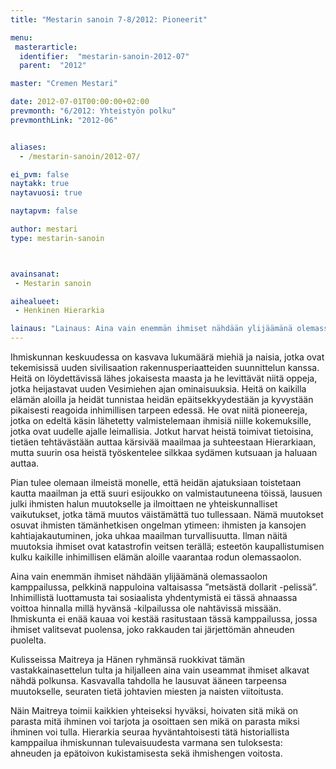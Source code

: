 ```yaml
---
title: "Mestarin sanoin 7-8/2012: Pioneerit"

menu:
 masterarticle:
  identifier:  "mestarin-sanoin-2012-07"
  parent:  "2012"

master: "Cremen Mestari"

date: 2012-07-01T00:00:00+02:00
prevmonth: "6/2012: Yhteistyön polku"
prevmonthLink: "2012-06"


aliases:
  - /mestarin-sanoin/2012-07/

ei_pvm: false
naytakk: true
naytavuosi: true

naytapvm: false

author: mestari
type: mestarin-sanoin



avainsanat:
 - Mestarin sanoin

aihealueet:
 - Henkinen Hierarkia

lainaus: "Lainaus: Aina vain enemmän ihmiset nähdään ylijäämänä olemassaolon kamppailussa, pelkkinä nappuloina valtaisassa ”metsästä dollarit -pelissä”. Inhimillistä luottamusta tai sosiaalista yhdentymistä ei tässä ahnaassa voittoa hinnalla millä hyvänsä -kilpailussa ole nahtävissä missään. Ihmiskunta ei enää kauaa voi kestää rasitustaan tässä kamppailussa, jossa ihmiset valitsevat puolensa, joko rakkauden tai järjettömän ahneuden puolelta."
---
```

<p>Ihmiskunnan keskuudessa on kasvava lukumäärä miehiä ja naisia, jotka ovat tekemisissä uuden sivilisaation rakennusperiaatteiden suunnittelun kanssa. Heitä on löydettävissä lähes jokaisesta maasta ja he levittävät niitä oppeja, jotka heijastavat uuden Vesimiehen ajan ominaisuuksia. Heitä on kaikilla elämän aloilla ja heidät tunnistaa heidän epäitsekkyydestään ja kyvystään pikaisesti reagoida inhimillisen tarpeen edessä. He ovat niitä pioneereja, jotka on edeltä käsin lähetetty valmistelemaan ihmisiä niille kokemuksille, jotka ovat uudelle ajalle leimallisia. Jotkut harvat heistä toimivat tietoisina, tietäen tehtävästään auttaa kärsivää maailmaa ja suhteestaan Hierarkiaan, mutta suurin osa heistä työskentelee silkkaa sydämen kutsuaan ja haluaan auttaa.</p>
<p>Pian tulee olemaan ilmeistä monelle, että heidän ajatuksiaan toistetaan kautta maailman ja että suuri esijoukko on valmistautuneena töissä, lausuen julki ihmisten halun muutokselle ja ilmoittaen ne yhteiskunnalliset vaikutukset, jotka tämä muutos väistämättä tuo tullessaan. Nämä muutokset osuvat ihmisten tämänhetkisen ongelman ytimeen: ihmisten ja kansojen kahtiajakautuminen, joka uhkaa maailman turvallisuutta. Ilman näitä muutoksia ihmiset ovat katastrofin veitsen terällä; esteetön kaupallistumisen kulku kaikille inhimillisen elämän aloille vaarantaa rodun olemassaolon.</p>
<p>Aina vain enemmän ihmiset nähdään ylijäämänä olemassaolon kamppailussa, pelkkinä nappuloina valtaisassa ”metsästä dollarit -pelissä”. Inhimillistä luottamusta tai sosiaalista yhdentymistä ei tässä ahnaassa voittoa hinnalla millä hyvänsä -kilpailussa ole nahtävissä missään. Ihmiskunta ei enää kauaa voi kestää rasitustaan tässä kamppailussa, jossa ihmiset valitsevat puolensa, joko rakkauden tai järjettömän ahneuden puolelta.</p>
<p>Kulisseissa Maitreya ja Hänen ryhmänsä ruokkivat tämän vastakkainasettelun tulta ja hiljalleen aina vain useammat ihmiset alkavat nähdä polkunsa. Kasvavalla tahdolla he lausuvat ääneen tarpeensa muutokselle, seuraten tietä johtavien miesten ja naisten viitoitusta.</p>
<p>Näin Maitreya toimii kaikkien yhteiseksi hyväksi, hoivaten sitä mikä on parasta mitä ihminen voi tarjota ja osoittaen sen mikä on parasta miksi ihminen voi tulla. Hierarkia seuraa hyväntahtoisesti tätä historiallista kamppailua ihmiskunnan tulevaisuudesta varmana sen tuloksesta: ahneuden ja epätoivon kukistamisesta sekä ihmishengen voitosta.</p>